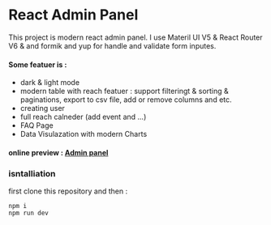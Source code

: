 # React Admin Panel

This project is modern react admin panel. I use Materil UI V5 & React Router V6 & and formik and yup for handle and validate form inputes.
#### Some featuer is :
* dark & light mode
* modern table with reach featuer : support filteringt & sorting & paginations, export to csv file, add or remove columns and etc.
* creating user
* full reach calneder (add event and ...)
* FAQ Page
* Data Visulazation with modern Charts

#### online preview : [Admin panel](https://react-admin-panel-lake.vercel.app/) 

### isntalliation 
first clone this repository and then :
```
npm i
npm run dev
```
